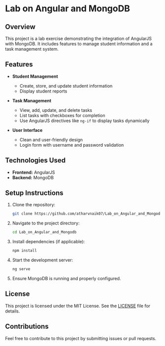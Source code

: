 # Lab on Angular and MongoDB

## Overview
This project is a lab exercise demonstrating the integration of AngularJS with MongoDB. It includes features to manage student information and a task management system.

## Features
- **Student Management**
  - Create, store, and update student information
  - Display student reports

- **Task Management**
  - View, add, update, and delete tasks
  - List tasks with checkboxes for completion
  - Use AngularJS directives like `ng-if` to display tasks dynamically

- **User Interface**
  - Clean and user-friendly design
  - Login form with username and password validation

## Technologies Used
- **Frontend:** AngularJS
- **Backend:** MongoDB

## Setup Instructions
1. Clone the repository:
   ```sh
   git clone https://github.com/atharvnaik07/Lab_on_Angular_and_Mongodb.git
   ```
2. Navigate to the project directory:
   ```sh
   cd Lab_on_Angular_and_Mongodb
   ```
3. Install dependencies (if applicable):
   ```sh
   npm install
   ```
4. Start the development server:
   ```sh
   ng serve
   ```
5. Ensure MongoDB is running and properly configured.

## License
This project is licensed under the MIT License. See the [LICENSE](LICENSE) file for details.

## Contributions
Feel free to contribute to this project by submitting issues or pull requests.

